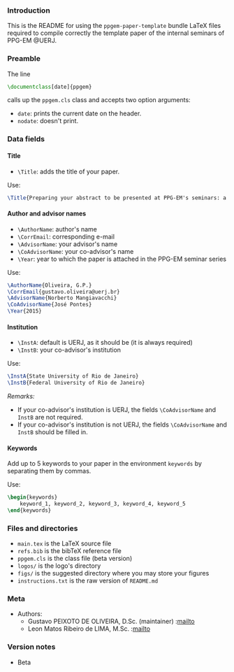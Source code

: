 ### Introduction

This is the README for using the `ppgem-paper-template` bundle LaTeX files 
required to compile correctly the template paper of the internal seminars of PPG-EM @UERJ.


### Preamble 

The line 
``` latex
\documentclass[date]{ppgem} 
```
calls up the `ppgem.cls` class and accepts two option arguments: 

- `date`: prints the current date on the header.
- `nodate`: doesn't print.

### Data fields 

#### Title

- `\Title`: adds the title of your paper.

Use:

``` latex
\Title{Preparing your abstract to be presented at PPG-EM's seminars: a first tutorial}
```

#### Author and advisor names

- `\AuthorName`: author's name 
- `\CorrEmail`: corresponding e-mail
- `\AdvisorName`: your advisor's name 
- `\CoAdvisorName`: your co-advisor's name
- `\Year`: year to which the paper is attached in the PPG-EM seminar series

Use: 

``` latex
\AuthorName{Oliveira, G.P.}
\CorrEmail{gustavo.oliveira@uerj.br}
\AdvisorName{Norberto Mangiavacchi}
\CoAdvisorName{José Pontes} 
\Year{2015}

```

#### Institution

- `\InstA`: default is UERJ, as it should be (it is always required)
- `\InstB`: your co-advisor's institution 

Use: 

``` latex
\InstA{State University of Rio de Janeiro} 
\InstB{Federal University of Rio de Janeiro} 
```
*Remarks:*

- If your co-advisor's institution is UERJ, the fields `\CoAdvisorName` and `InstB` are not required.
- If your co-advisor's institution is not UERJ, the fields `\CoAdvisorName` and `InstB` should be filled in.

#### Keywords 

Add up to 5 keywords to your paper in the environment `keywords` by separating them by commas.  

Use:

``` latex
\begin{keywords}
    keyword_1, keyword_2, keyword_3, keyword_4, keyword_5
\end{keywords}
```

### Files and directories

- `main.tex` is the LaTeX source file
- `refs.bib` is the bibTeX reference file
- `ppgem.cls` is the class file (beta version)
- `logos/` is the logo's directory
- `figs/` is the suggested directory where you may store your figures
- `instructions.txt` is the raw version of `README.md`

### Meta

- Authors: 
  - Gustavo PEIXOTO DE OLIVEIRA, D.Sc. (maintainer) :[mailto](mailto:gustavo.oliveira@uerj.br)
  - Leon Matos Ribeiro de LIMA, M.Sc. :[mailto](mailto:matosleon@gmail.com)


### Version notes

- Beta



